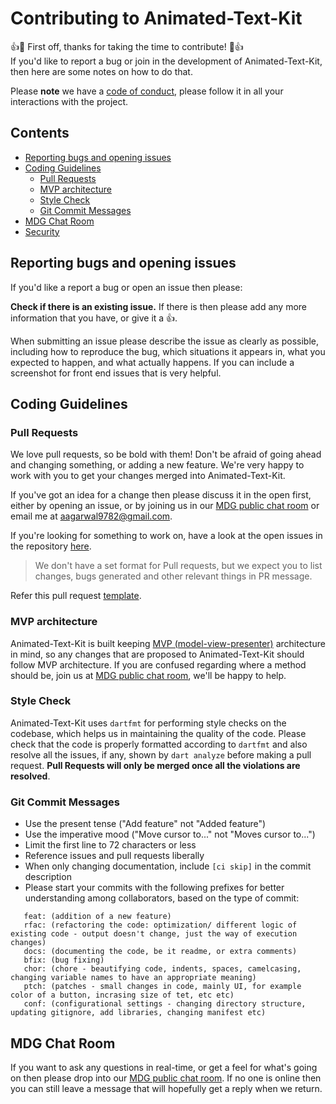 Contributing to Animated-Text-Kit
==========================
:+1::tada: First off, thanks for taking the time to contribute! :tada::+1:  
If you'd like to report a bug or join in the development
of Animated-Text-Kit, then here are some notes on how to do that.

Please **note** we have a [code of conduct](https://github.com/aagarwal1012/Animated-Text-Kit/blob/master/CODE_OF_CONDUCT.md), please follow it in all your interactions with the project.

## Contents
* [Reporting bugs and opening issues](#reporting-bugs-and-opening-issues)
* [Coding Guidelines](#coding-guidelines)
    * [Pull Requests](#pull-requests)
    * [MVP architecture](#mvp-architecture)
    * [Style Check](#style-check)
    * [Git Commit Messages](#git-commit-messages)
* [MDG Chat Room](#mdg-chat-room)
* [Security](#security)
  
## Reporting bugs and opening issues

If you'd like a report a bug or open an issue then please:

**Check if there is an existing issue.** If there is then please add
   any more information that you have, or give it a 👍.

When submitting an issue please describe the issue as clearly as possible, including how to
reproduce the bug, which situations it appears in, what you expected to happen, and what actually happens.
If you can include a screenshot for front end issues that is very helpful.

## Coding Guidelines

### Pull Requests
We love pull requests, so be bold with them! Don't be afraid of going ahead
and changing something, or adding a new feature. We're very happy to work with you
to get your changes merged into Animated-Text-Kit.

If you've got an idea for a change then please discuss it in the open first, 
either by opening an issue, or by joining us in our
[MDG public chat room](https://mdg.sdslabs.co/chat) or email me at [aagarwal9782@gmail.com](mailto:aagarwal9782@gmail.com).

If you're looking for something to work on, have a look at the open issues in the repository [here](https://github.com/aagarwal1012/Animated-Text-Kit/issues).

> We don't have a set format for Pull requests, but we expect you to list changes, bugs generated and other relevant things in PR message.

Refer this pull request [template](https://github.com/aagarwal1012/Animated-Text-Kit/blob/master/PULL_REQUEST_TEMPLATE.md).

### MVP architecture
Animated-Text-Kit is built keeping [MVP (model-view-presenter)](https://en.wikipedia.org/wiki/Model–view–presenter) architecture in mind, so any changes that are proposed to Animated-Text-Kit should follow MVP architecture. If you are confused regarding where a method should be, join us at  [MDG public chat room](https://mdg.sdslabs.co/chat), we'll be happy to help.

### Style Check
Animated-Text-Kit uses `dartfmt`  for performing style checks on the codebase, which helps us in maintaining the quality of the code. Please check that the code is properly formatted according to `dartfmt` and also resolve all the issues, if any, shown by `dart analyze` before making a pull request. **Pull Requests will only be merged once all the violations are resolved**.

### Git Commit Messages
* Use the present tense ("Add feature" not "Added feature")
* Use the imperative mood ("Move cursor to..." not "Moves cursor to...")
* Limit the first line to 72 characters or less
* Reference issues and pull requests liberally
* When only changing documentation, include `[ci skip]` in the commit description
* Please start your commits with the following prefixes for better understanding among collaborators, based on the type of commit:
```
   feat: (addition of a new feature)
   rfac: (refactoring the code: optimization/ different logic of existing code - output doesn't change, just the way of execution changes)
   docs: (documenting the code, be it readme, or extra comments)
   bfix: (bug fixing)
   chor: (chore - beautifying code, indents, spaces, camelcasing, changing variable names to have an appropriate meaning)
   ptch: (patches - small changes in code, mainly UI, for example color of a button, incrasing size of tet, etc etc)
   conf: (configurational settings - changing directory structure, updating gitignore, add libraries, changing manifest etc)
```

## MDG Chat Room

If you want to ask any questions in real-time, or get a feel for what's going on
then please drop into our [MDG public chat room](https://mdg.sdslabs.co/chat).
If no one is online then you can still leave a message that will hopefully get a reply
when we return.
